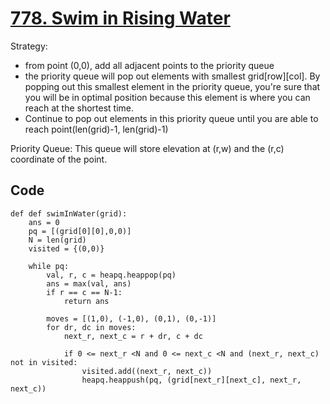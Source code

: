 # [778. Swim in Rising Water](https://leetcode.com/problems/swim-in-rising-water/)

Strategy:
- from point (0,0), add all adjacent points to the priority queue
- the priority queue will pop out elements with smallest grid[row][col]. By popping out this smallest element in the priority queue, you're sure that you will be in optimal position because this element is where you can reach at the shortest time.
- Continue to pop out elements in this priority queue until you are able to reach point(len(grid)-1, len(grid)-1)

Priority Queue:
This queue will store elevation at (r,w) and the (r,c) coordinate of the point.

## Code

```
def def swimInWater(grid):
    ans = 0
    pq = [(grid[0][0],0,0)]
    N = len(grid)
    visited = {(0,0)}
    
    while pq:
        val, r, c = heapq.heappop(pq)
        ans = max(val, ans)
        if r == c == N-1:
            return ans
        
        moves = [(1,0), (-1,0), (0,1), (0,-1)]
        for dr, dc in moves:
            next_r, next_c = r + dr, c + dc
            
            if 0 <= next_r <N and 0 <= next_c <N and (next_r, next_c) not in visited:
                visited.add((next_r, next_c))
                heapq.heappush(pq, (grid[next_r][next_c], next_r, next_c))
            

```
